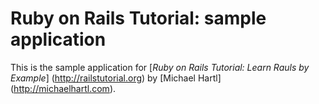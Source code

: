 # Ruby on Rails Tutorial: sample application

This is the sample application for [*Ruby on Rails Tutorial: Learn Rauls by Example*]
(http://railstutorial.org) by [Michael Hartl] (http://michaelhartl.com).
